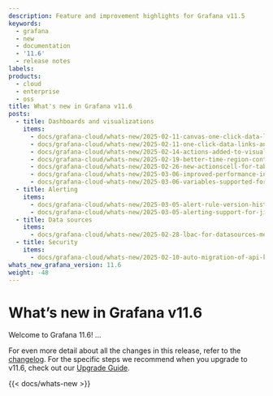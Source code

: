 ```yaml
---
description: Feature and improvement highlights for Grafana v11.5
keywords:
  - grafana
  - new
  - documentation
  - '11.6'
  - release notes
labels:
products:
  - cloud
  - enterprise
  - oss
title: What's new in Grafana v11.6
posts:
  - title: Dashboards and visualizations
    items:
      - docs/grafana-cloud/whats-new/2025-02-11-canvas-one-click-data-links-and-actions.md
      - docs/grafana-cloud/whats-new/2025-02-11-one-click-data-links-and-actions-in-visualizations.md
      - docs/grafana-cloud/whats-new/2025-02-14-actions-added-to-visualizations.md
      - docs/grafana-cloud/whats-new/2025-02-19-better-time-region-control-with-cron-syntax.md
      - docs/grafana-cloud/whats-new/2025-02-26-new-actionscell-for-table-visualization.md
      - docs/grafana-cloud/whats-new/2025-03-06-improved-performance-in-geomap-visualizations.md
      - docs/grafana-cloud-whats-new/2025-03-06-variables-supported-for-all-transformations.md
  - title: Alerting
    items:
      - docs/grafana-cloud/whats-new/2025-03-05-alert-rule-version-history.md
      - docs/grafana-cloud/whats-new/2025-03-05-alerting-support-for-jira-service-management-contact-point.md
  - title: Data sources
    items:
      - docs/grafana-cloud/whats-new/2025-02-28-lbac-for-datasources-metrics.md
  - title: Security
    items:
      - docs/grafana-cloud/whats-new/2025-02-10-auto-migration-of-api-keys-to-service-accounts.md
whats_new_grafana_version: 11.6
weight: -48
---
```


# What’s new in Grafana v11.6

Welcome to Grafana 11.6! ...

<!-- {{< youtube id=ToDo >}} -->

For even more detail about all the changes in this release, refer to the [changelog](https://github.com/grafana/grafana/blob/main/CHANGELOG.md). For the specific steps we recommend when you upgrade to v11.6, check out our [Upgrade Guide](https://grafana.com/docs/grafana/<GRAFANA_VERSION>/upgrade-guide/upgrade-v11.6/).

{{< docs/whats-new  >}}
